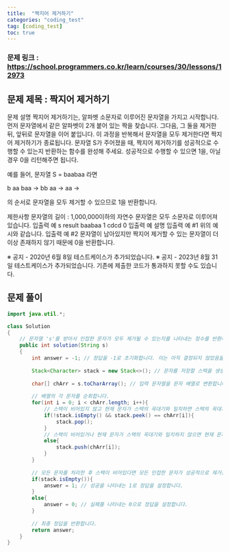 ```yaml
---
title:  "짝지어 제거하기"
categories: "coding_test"
tag: [coding_test]
toc: true
---
```


### 문제 링크 : https://school.programmers.co.kr/learn/courses/30/lessons/12973

## 문제 제목 : 짝지어 제거하기

문제 설명
짝지어 제거하기는, 알파벳 소문자로 이루어진 문자열을 가지고 시작합니다. 먼저 문자열에서 같은 알파벳이 2개 붙어 있는 짝을 찾습니다. 그다음, 그 둘을 제거한 뒤, 앞뒤로 문자열을 이어 붙입니다. 이 과정을 반복해서 문자열을 모두 제거한다면 짝지어 제거하기가 종료됩니다. 문자열 S가 주어졌을 때, 짝지어 제거하기를 성공적으로 수행할 수 있는지 반환하는 함수를 완성해 주세요. 성공적으로 수행할 수 있으면 1을, 아닐 경우 0을 리턴해주면 됩니다.

예를 들어, 문자열 S = baabaa 라면

b aa baa → bb aa → aa →

의 순서로 문자열을 모두 제거할 수 있으므로 1을 반환합니다.

제한사항
문자열의 길이 : 1,000,000이하의 자연수
문자열은 모두 소문자로 이루어져 있습니다.
입출력 예
s	result
baabaa	1
cdcd	0
입출력 예 설명
입출력 예 #1
위의 예시와 같습니다.
입출력 예 #2
문자열이 남아있지만 짝지어 제거할 수 있는 문자열이 더 이상 존재하지 않기 때문에 0을 반환합니다.

※ 공지 - 2020년 6월 8일 테스트케이스가 추가되었습니다.
※ 공지 - 2023년 8월 31일 테스트케이스가 추가되었습니다. 기존에 제출한 코드가 통과하지 못할 수도 있습니다.

## 문제 풀이
```java
import java.util.*;

class Solution
{
    // 문자열 's'를 받아서 인접한 문자가 모두 제거될 수 있는지를 나타내는 정수를 반환하는 메서드입니다.
    public int solution(String s)
    {
        int answer = -1; // 정답을 -1로 초기화합니다. 이는 아직 결정되지 않았음을 나타냅니다.
        
        Stack<Character> stack = new Stack<>(); // 문자를 저장할 스택을 생성합니다.
        
        char[] chArr = s.toCharArray(); // 입력 문자열을 문자 배열로 변환합니다.
        
        // 배열의 각 문자를 순회합니다.
        for(int i = 0; i < chArr.length; i++){
            // 스택이 비어있지 않고 현재 문자가 스택의 꼭대기와 일치하면 스택의 꼭대기를 제거합니다.
            if(!stack.isEmpty() && stack.peek() == chArr[i]){
                stack.pop();
            }
            // 스택이 비어있거나 현재 문자가 스택의 꼭대기와 일치하지 않으면 현재 문자를 스택에 넣습니다.
            else{
                stack.push(chArr[i]);
            }
        }
        
        // 모든 문자를 처리한 후 스택이 비어있다면 모든 인접한 문자가 성공적으로 제거된 것입니다.
        if(stack.isEmpty()){
            answer = 1; // 성공을 나타내는 1로 정답을 설정합니다.
        }
        else{
            answer = 0; // 실패를 나타내는 0으로 정답을 설정합니다.
        }
        
        // 최종 정답을 반환합니다.
        return answer;
    }
}

```